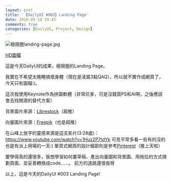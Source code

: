 ```yaml
---
layout: post
title: '【DailyUI #003】Landing Page'
date: 2016-05-10 19:43
comments: true
categories: [DailyUI, Project, Design]
---
```


![極限圈landing-page.jpg](http://user-image.logdown.io/user/16613/blog/15900/post/731867/KwBQj7lSZKA1S3kuSlxn_%E6%A5%B5%E9%99%90%E5%9C%88landing-page.jpg)

[HD圖檔](http://imgur.com/SXfzDlx)

這是今天DailyUI的成果，極限圈的Landing Page。

我實在不希望太晚睡搞壞身體（現在是凌晨3點QAQ），所以就不實作成網頁了，今天只有圖檔:)。

<!-- more -->

這次我使用Keynote作為拼圖軟體（非常坑爹，可是沒錢買PS和AI啊，之後應該會去找開源的替代方案）

背景圖片來源：[Librestock](librestock.com)（超推）

向量圖片來源：[Freepik](freepik.com)（也是超推）

在山峰上放字的靈感來源是這支影片(3:28處)：https://www.youtube.com/watch?v=1Huz2P7tdYk
可見平常多看一些有的沒的也是有派上用場的一天:)
單頁式網頁的設計細節則是參考[Pinterest](https://www.pinterest.com/search/pins/?q=landing%20page&rs=typed&0=landing%7Ctyped&1=page%7Ctyped)（推上天啦）

要學得真的還很多，我想學習如何畫草稿、產出向量圖和背景圖、用拖拉的方式規劃頁面、並妥善轉換成code......。
前方的道路還很長呀

以上，這是今天的DailyUI #003 Landing Page!